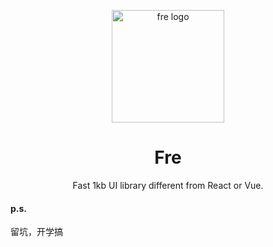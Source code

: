<p align="center"><img src="http://wx1.sinaimg.cn/mw690/0060lm7Tly1ftpkxuuf5vj3096097jrv.jpg" alt="fre logo" width="180"></p>
<h1 align="center">Fre</h1>
<p align="center">Fast 1kb UI library different from React or Vue.</p>

#### p.s.
留坑，开学搞
